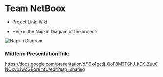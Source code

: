 # Team NetBoox

* Project Link: [Wiki](https://github.com/airavata-courses/distributors/wiki)  

* Here is the Napkin Diagram of the project:  

![Napkin Diagram](https://raw.githubusercontent.com/airavata-courses/distributors/master/netbux_napkindiagram.jpeg)

### Midterm Presentation link:  
https://docs.google.com/presentation/d/19x4gcdj_QoF8M0TShJ_kDK_ZuuCNOxvb3wcGBor8mfU/edit?usp=sharing
